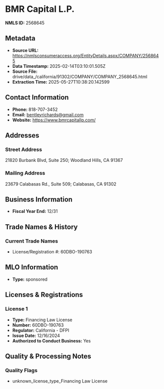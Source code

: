 # BMR Capital L.P.

**NMLS ID:** 2568645

## Metadata
- **Source URL:** https://nmlsconsumeraccess.org/EntityDetails.aspx/COMPANY/2568645
- **Data Timestamp:** 2025-02-14T03:10:01.505Z
- **Source File:** drive/data_/california/91302/COMPANY/COMPANY_2568645.html
- **Extraction Time:** 2025-05-27T10:38:20.142599

## Contact Information
- **Phone:** 818-707-3452
- **Email:** bentleyrichards@gmail.com
- **Website:** https://www.bmrcapitallp.com/

## Addresses
### Street Address
21820 Burbank Blvd, Suite 250; Woodland Hills, CA 91367

### Mailing Address
23679 Calabasas Rd., Suite 509; Calabasas, CA 91302

## Business Information
- **Fiscal Year End:** 12/31

## Trade Names & History
### Current Trade Names
- License/Registration #: 60DBO-190763

## MLO Information
- **Type:** sponsored

## Licenses & Registrations

### License 1
- **Type:** Financing Law License
- **Number:** 60DBO-190763
- **Regulator:** California - DFPI
- **Issue Date:** 12/16/2024
- **Authorized to Conduct Business:** Yes

## Quality & Processing Notes
### Quality Flags
- unknown_license_type_Financing Law License
